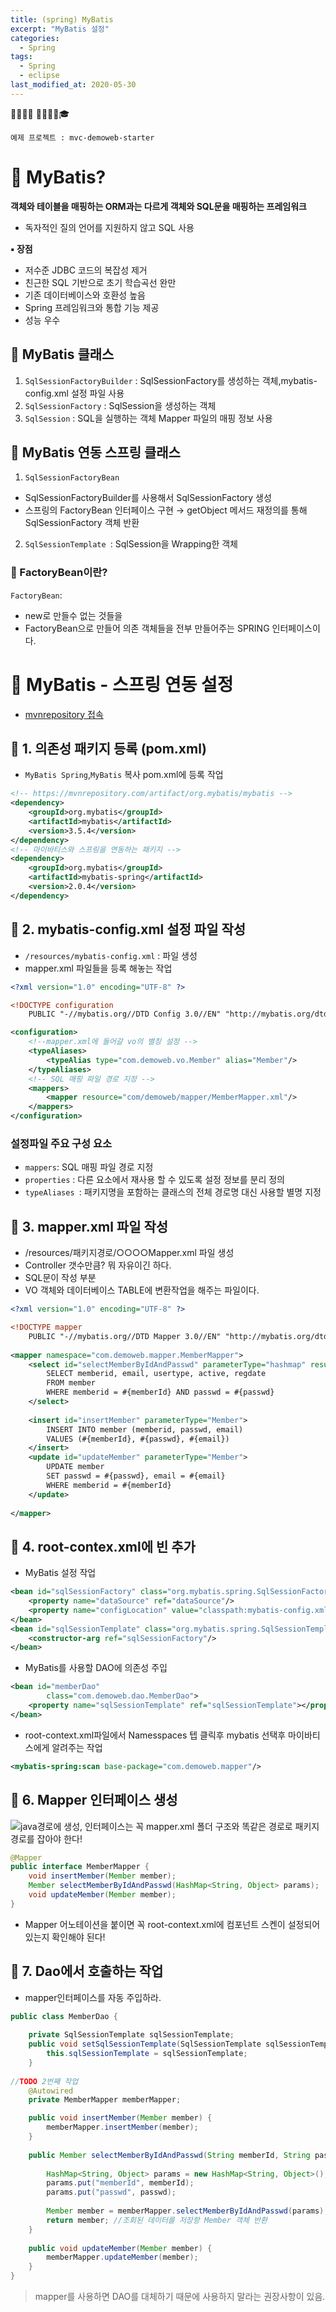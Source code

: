 ```yaml
---
title: (spring) MyBatis
excerpt: "MyBatis 설정"
categories:
  - Spring 
tags:
  - Spring
  - eclipse
last_modified_at: 2020-05-30
---
```


💼📝🔑⏰ 📙📓📘📒🎓

```
예제 프로젝트 : mvc-demoweb-starter
```
# 💼 MyBatis?

**객체와 테이블을 매핑하는 ORM과는 다르게 객체와 SQL문을 매핑하는 프레임워크**
- 독자적인 질의 언어를 지원하지 않고 SQL 사용 

**▪ 장점** 
- 저수준 JDBC 코드의 복잡성 제거 
-  친근한 SQL 기반으로 초기 학습곡선 완만 
-  기존 데이터베이스와 호환성 높음 
-  Spring 프레임워크와 통합 기능 제공 
-  성능 우수

## 📝 MyBatis 클래스
1. `SqlSessionFactoryBuilder` : SqlSessionFactory를 생성하는 객체,mybatis-config.xml 설정 파일 사용 
2. `SqlSessionFactory` : SqlSession을 생성하는 객체
3. `SqlSession` : SQL을 실행하는 객체 Mapper 파일의 매핑 정보 사용

## 📝 MyBatis 연동 스프링 클래스
1. `SqlSessionFactoryBean`
- SqlSessionFactoryBuilder를 사용해서 SqlSessionFactory 생성
- 스프링의 FactoryBean 인터페이스 구현 → getObject 메서드 재정의를 통해 SqlSessionFactory 객체 반환
2. `SqlSessionTemplate `: SqlSession을 Wrapping한 객체

### 🔑 FactoryBean이란?
`FactoryBean`: 
- new로 만들수 없는 것들을 
- FactoryBean으로 만들어 의존 객체들을 전부 만들어주는 SPRING 인터페이스이다.


# 💼 MyBatis - 스프링 연동 설정
- [mvnrepository 접속](https://mvnrepository.com/) 

## 📝 1. 의존성 패키지 등록 (pom.xml) 
- `MyBatis Spring`,`MyBatis` 복사 pom.xml에 등록 작업

~~~xml
<!-- https://mvnrepository.com/artifact/org.mybatis/mybatis -->
<dependency>
	<groupId>org.mybatis</groupId>
	<artifactId>mybatis</artifactId>
	<version>3.5.4</version>
</dependency>
<!-- 마이바티스와 스프링을 연동하는 패키지 -->
<dependency>
	<groupId>org.mybatis</groupId>
	<artifactId>mybatis-spring</artifactId>
	<version>2.0.4</version>
</dependency>
~~~

## 📝 2. mybatis-config.xml 설정 파일 작성
- `/resources/mybatis-config.xml` : 파일 생성
- mapper.xml 파일들을 등록 해놓는 작업

~~~xml
<?xml version="1.0" encoding="UTF-8" ?>

<!DOCTYPE configuration
	PUBLIC "-//mybatis.org//DTD Config 3.0//EN" "http://mybatis.org/dtd/mybatis-3-config.dtd">

<configuration>
	<!--mapper.xml에 들어갈 vo의 별칭 설정 -->
	<typeAliases> 
		<typeAlias type="com.demoweb.vo.Member" alias="Member"/>
	</typeAliases>
	<!-- SQL 매핑 파일 경로 지정 -->
	<mappers>
		<mapper resource="com/demoweb/mapper/MemberMapper.xml"/>
	</mappers>
</configuration>
~~~

### 설정파일 주요 구성 요소
- `mappers`: SQL 매핑 파일 경로 지정
- `properties` : 다른 요소에서 재사용 할 수 있도록 설정 정보를 분리 정의
- `typeAliases `: 패키지명을 포함하는 클래스의 전체 경로명 대신 사용할 별명 지정



## 📝 3. mapper.xml 파일 작성
- /resources/패키지경로/○○○○Mapper.xml 파일 생성
- Controller 갯수만큼? 뭐 자유이긴 하다.
- SQL문이 작성 부분
- VO 객체와 데이터베이스 TABLE에 변환작업을 해주는 파일이다.

~~~xml
<?xml version="1.0" encoding="UTF-8" ?>

<!DOCTYPE mapper
	PUBLIC "-//mybatis.org//DTD Mapper 3.0//EN" "http://mybatis.org/dtd/mybatis-3-mapper.dtd">
	
<mapper namespace="com.demoweb.mapper.MemberMapper">
	<select id="selectMemberByIdAndPasswd" parameterType="hashmap" resultType="Member">
		SELECT memberid, email, usertype, active, regdate  
		FROM member   
		WHERE memberid = #{memberId} AND passwd = #{passwd}
	</select>
	
	<insert id="insertMember" parameterType="Member">
		INSERT INTO member (memberid, passwd, email)  
		VALUES (#{memberId}, #{passwd}, #{email})
	</insert>
	<update id="updateMember" parameterType="Member">
		UPDATE member 
		SET passwd = #{passwd}, email = #{email}
		WHERE memberid = #{memberId}
	</update>
	
</mapper>
~~~

## 📝 4. root-contex.xml에 빈 추가
- MyBatis 설정 작업

~~~xml
<bean id="sqlSessionFactory" class="org.mybatis.spring.SqlSessionFactoryBean">
	<property name="dataSource" ref="dataSource"/>
	<property name="configLocation" value="classpath:mybatis-config.xml"/>
</bean>
<bean id="sqlSessionTemplate" class="org.mybatis.spring.SqlSessionTemplate">
	<constructor-arg ref="sqlSessionFactory"/>
</bean>
~~~
- MyBatis를 사용할 DAO에 의존성 주입

~~~xml
<bean id="memberDao"
		class="com.demoweb.dao.MemberDao">
	<property name="sqlSessionTemplate" ref="sqlSessionTemplate"></property>
</bean>
~~~
- root-context.xml파일에서  Namesspaces 텝 클릭후 mybatis 선택후 마이바티스에게 알려주는 작업

~~~xml
<mybatis-spring:scan base-package="com.demoweb.mapper"/>
~~~

## 📝 6. Mapper 인터페이스 생성
![java경로에 생성, 인터페이스는 꼭 mapper.xml 폴더 구조와 똑같은 경로로 패키지 경로를 잡아야 한다!](/assets/img/common/2020-05-30-16-42-51.png)
~~~java
@Mapper
public interface MemberMapper {
	void insertMember(Member member);
	Member selectMemberByIdAndPasswd(HashMap<String, Object> params);
	void updateMember(Member member);
}
~~~
- Mapper 어노테이션을 붙이면 꼭 root-context.xml에 컴포넌트 스켄이 설정되어 있는지 확인해야 된다!


## 📝 7. Dao에서 호출하는 작업
- mapper인터페이스를 자동 주입하라.

~~~java	
public class MemberDao {
	
	private SqlSessionTemplate sqlSessionTemplate;
	public void setSqlSessionTemplate(SqlSessionTemplate sqlSessionTemplate) {
		this.sqlSessionTemplate = sqlSessionTemplate;
	}
	
//TODO 2번째 작업
	@Autowired
	private MemberMapper memberMapper;

	public void insertMember(Member member) {
		memberMapper.insertMember(member);
	}
	
	public Member selectMemberByIdAndPasswd(String memberId, String passwd) {
		
		HashMap<String, Object> params = new HashMap<String, Object>();
		params.put("memberId", memberId);
		params.put("passwd", passwd);
		
		Member member = memberMapper.selectMemberByIdAndPasswd(params);
		return member; //조회된 데이터를 저장항 Member 객체 반환
	}
	
	public void updateMember(Member member) {
		memberMapper.updateMember(member);
	}
}
~~~
> mapper를 사용하면 DAO를 대체하기 때문에 사용하지 말라는 권장사항이 있음.